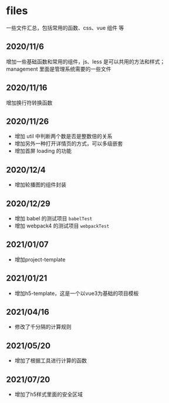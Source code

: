 # files

一些文件汇总，包括常用的函数、css、vue 组件 等

## 2020/11/6

增加一些基础函数和常用的组件，js、less 是可以共用的方法和样式；management 里面是管理系统需要的一些文件

## 2020/11/16

增加换行符转换函数

## 2020/11/26

- 增加 util 中判断两个数是否是整数倍的关系
- 增加另外一种打开详情页的方式，可以多级嵌套
- 增加首屏 loading 的功能

## 2020/12/4

- 增加轮播图的组件封装

## 2020/12/29
* 增加 babel 的测试项目 `babelTest`
* 增加 webpack4 的测试项目 `webpackTest`

## 2021/01/07
* 增加project-template

## 2021/01/21
* 增加h5-template，这是一个以vue3为基础的项目模板

## 2021/04/16
* 修改了千分隔的计算规则

## 2021/05/20
* 增加了根据工具进行计算的函数

## 2021/07/20
* 增加了h5样式里面的安全区域